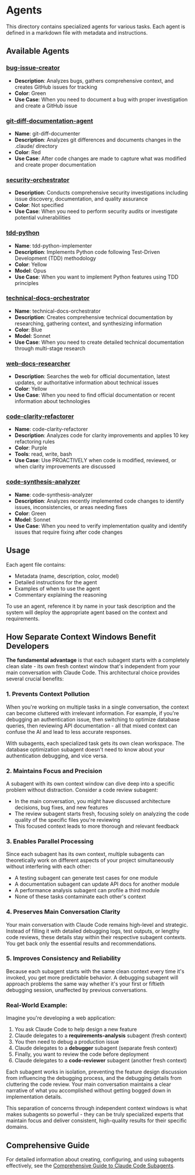 # Agents

This directory contains specialized agents for various tasks. Each agent is defined in a markdown file with metadata and instructions.

## Available Agents

### [bug-issue-creator](bug-issue-creator.md)
- **Description**: Analyzes bugs, gathers comprehensive context, and creates GitHub issues for tracking
- **Color**: Green
- **Use Case**: When you need to document a bug with proper investigation and create a GitHub issue

### [git-diff-documentation-agent](git-diff-documentation-agent.md)
- **Name**: git-diff-documenter
- **Description**: Analyzes git differences and documents changes in the .claude/ directory
- **Color**: Red
- **Use Case**: After code changes are made to capture what was modified and create proper documentation

### [security-orchestrator](security-orchestrator.md)
- **Description**: Conducts comprehensive security investigations including issue discovery, documentation, and quality assurance
- **Color**: Not specified
- **Use Case**: When you need to perform security audits or investigate potential vulnerabilities

### [tdd-python](tdd-python.md)
- **Name**: tdd-python-implementer
- **Description**: Implements Python code following Test-Driven Development (TDD) methodology
- **Color**: Yellow
- **Model**: Opus
- **Use Case**: When you want to implement Python features using TDD principles

### [technical-docs-orchestrator](technical-docs-orchestrator.md)
- **Name**: technical-docs-orchestrator
- **Description**: Creates comprehensive technical documentation by researching, gathering context, and synthesizing information
- **Color**: Blue
- **Model**: Sonnet
- **Use Case**: When you need to create detailed technical documentation through multi-stage research

### [web-docs-researcher](web-docs-researcher.md)
- **Description**: Searches the web for official documentation, latest updates, or authoritative information about technical issues
- **Color**: Yellow
- **Use Case**: When you need to find official documentation or recent information about technologies

### [code-clarity-refactorer](code-clarity-refactorer.md)
- **Name**: code-clarity-refactorer
- **Description**: Analyzes code for clarity improvements and applies 10 key refactoring rules
- **Color**: Purple
- **Tools**: read, write, bash
- **Use Case**: Use PROACTIVELY when code is modified, reviewed, or when clarity improvements are discussed

### [code-synthesis-analyzer](code-synthesis-analyzer.md)
- **Name**: code-synthesis-analyzer
- **Description**: Analyzes recently implemented code changes to identify issues, inconsistencies, or areas needing fixes
- **Color**: Green
- **Model**: Sonnet
- **Use Case**: When you need to verify implementation quality and identify issues that require fixing after code changes

## Usage

Each agent file contains:
- Metadata (name, description, color, model)
- Detailed instructions for the agent
- Examples of when to use the agent
- Commentary explaining the reasoning

To use an agent, reference it by name in your task description and the system will deploy the appropriate agent based on the context and requirements.


## How Separate Context Windows Benefit Developers

**The fundamental advantage** is that each subagent starts with a completely clean slate - its own fresh context window that's independent from your main conversation with Claude Code. This architectural choice provides several crucial benefits:

### 1. **Prevents Context Pollution**
When you're working on multiple tasks in a single conversation, the context can become cluttered with irrelevant information. For example, if you're debugging an authentication issue, then switching to optimize database queries, then reviewing API documentation - all that mixed context can confuse the AI and lead to less accurate responses. 

With subagents, each specialized task gets its own clean workspace. The database optimization subagent doesn't need to know about your authentication debugging, and vice versa.

### 2. **Maintains Focus and Precision**
A subagent with its own context window can dive deep into a specific problem without distraction. Consider a code review subagent:
- In the main conversation, you might have discussed architecture decisions, bug fixes, and new features
- The review subagent starts fresh, focusing solely on analyzing the code quality of the specific files you're reviewing
- This focused context leads to more thorough and relevant feedback

### 3. **Enables Parallel Processing**
Since each subagent has its own context, multiple subagents can theoretically work on different aspects of your project simultaneously without interfering with each other:
- A testing subagent can generate test cases for one module
- A documentation subagent can update API docs for another module  
- A performance analysis subagent can profile a third module
- None of these tasks contaminate each other's context

### 4. **Preserves Main Conversation Clarity**
Your main conversation with Claude Code remains high-level and strategic. Instead of filling it with detailed debugging logs, test outputs, or lengthy code reviews, these details stay within their respective subagent contexts. You get back only the essential results and recommendations.

### 5. **Improves Consistency and Reliability**
Because each subagent starts with the same clean context every time it's invoked, you get more predictable behavior. A debugging subagent will approach problems the same way whether it's your first or fiftieth debugging session, unaffected by previous conversations.

### Real-World Example:
Imagine you're developing a web application:
1. You ask Claude Code to help design a new feature
2. Claude delegates to a **requirements-analysis** subagent (fresh context)
3. You then need to debug a production issue  
4. Claude delegates to a **debugger** subagent (separate fresh context)
5. Finally, you want to review the code before deployment
6. Claude delegates to a **code-reviewer** subagent (another fresh context)

Each subagent works in isolation, preventing the feature design discussion from influencing the debugging process, and the debugging details from cluttering the code review. Your main conversation maintains a clear narrative of what you accomplished without getting bogged down in implementation details.

This separation of concerns through independent context windows is what makes subagents so powerful - they can be truly specialized experts that maintain focus and deliver consistent, high-quality results for their specific domains.

## Comprehensive Guide

For detailed information about creating, configuring, and using subagents effectively, see the [Comprehensive Guide to Claude Code Subagents](guide.md).
